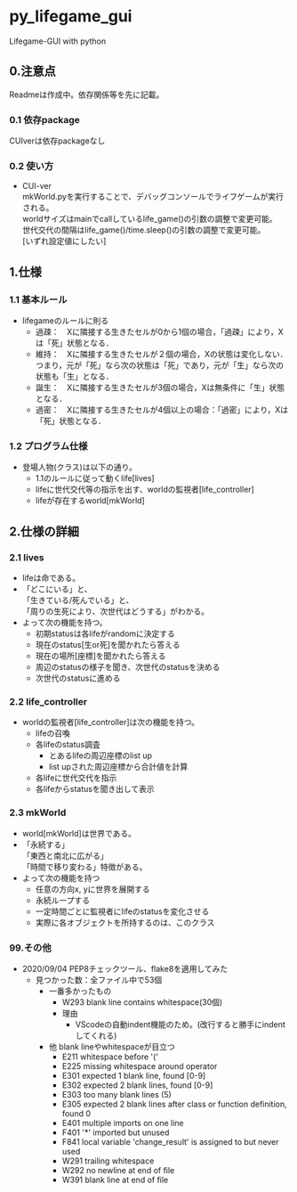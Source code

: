 # py_lifegame_gui

Lifegame-GUI with python

## 0.注意点

Readmeは作成中。依存関係等を先に記載。

### 0.1 依存package

CUIverは依存packageなし

### 0.2 使い方

- CUI-ver  
mkWorld.pyを実行することで、デバッグコンソールでライフゲームが実行される。  
worldサイズはmainでcallしているlife_game()の引数の調整で変更可能。  
世代交代の間隔はlife_game()/time.sleep()の引数の調整で変更可能。  
[いずれ設定値にしたい]

## 1.仕様

### 1.1 基本ルール

- lifegameのルールに則る
  - 過疎：　Xに隣接する生きたセルが0から1個の場合，「過疎」により，Xは「死」状態となる．
  - 維持：　Xに隣接する生きたセルが２個の場合，Xの状態は変化しない．つまり，元が「死」なら次の状態は「死」であり，元が「生」なら次の状態も「生」となる．
  - 誕生：　Xに隣接する生きたセルが3個の場合，Xは無条件に「生」状態となる．
  - 過密：　Xに隣接する生きたセルが4個以上の場合：「過密」により，Xは「死」状態となる．

### 1.2 プログラム仕様

- 登場人物(クラス)は以下の通り。
  - 1.1のルールに従って動くlife[lives]
  - lifeに世代交代等の指示を出す、worldの監視者[life_controller]
  - lifeが存在するworld[mkWorld]

## 2.仕様の詳細

### 2.1 lives

- lifeは命である。  
- 「どこにいる」と、  
  「生きている/死んでいる」と、  
  「周りの生死により、次世代はどうする」がわかる。  
- よって次の機能を持つ。
  - 初期statusは各lifeがrandomに決定する
  - 現在のstatus[生or死]を聞かれたら答える
  - 現在の場所[座標]を聞かれたら答える
  - 周辺のstatusの様子を聞き、次世代のstatusを決める
  - 次世代のstatusに進める

### 2.2 life_controller

- worldの監視者[life_controller]は次の機能を持つ。  
  - lifeの召喚
  - 各lifeのstatus調査
    - とあるlifeの周辺座標のlist up
    - list upされた周辺座標から合計値を計算
  - 各lifeに世代交代を指示
  - 各lifeからstatusを聞き出して表示

### 2.3 mkWorld

- world[mkWorld]は世界である。
- 「永続する」  
  「東西と南北に広がる」  
  「時間で移り変わる」特徴がある。  
- よって次の機能を持つ  
  - 任意の方向x, yに世界を展開する
  - 永続ループする
  - 一定時間ごとに監視者にlifeのstatusを変化させる
  - 実際に各オブジェクトを所持するのは、このクラス

### 99.その他

- 2020/09/04 PEP8チェックツール、flake8を適用してみた
  - 見つかった数：全ファイル中で53個
    - 一番多かったもの
      - W293 blank line contains whitespace(30個)
      - 理由
        - VScodeの自動indent機能のため。(改行すると勝手にindentしてくれる)
    - 他 blank lineやwhitespaceが目立つ
      - E211 whitespace before '('
      - E225 missing whitespace around operator
      - E301 expected 1 blank line, found [0-9]
      - E302 expected 2 blank lines, found [0-9]
      - E303 too many blank lines (5)
      - E305 expected 2 blank lines after class or function definition, found 0
      - E401 multiple imports on one line
      - F401 '*' imported but unused
      - F841 local variable 'change_result' is assigned to but never used
      - W291 trailing whitespace
      - W292 no newline at end of file
      - W391 blank line at end of file
